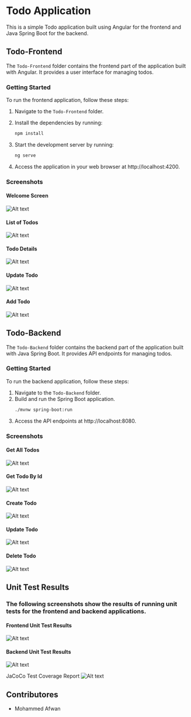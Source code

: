 # Todo Application

This is a simple Todo application built using Angular for the frontend and Java Spring Boot for the backend.

## Todo-Frontend

The `Todo-Frontend` folder contains the frontend part of the application built with Angular. It provides a user interface for managing todos.

### Getting Started

To run the frontend application, follow these steps:

1. Navigate to the `Todo-Frontend` folder.
2. Install the dependencies by running:

   ```bash
   npm install
   ```

3. Start the development server by running:

   ```bash
   ng serve
   ```

4. Access the application in your web browser at http://localhost:4200.

### Screenshots

#### Welcome Screen

![Alt text](./Screenshots/welcomeScreenFrontEnd.png)

#### List of Todos

![Alt text](./Screenshots/ListOfTodosFrontEnd.png)

#### Todo Details

![Alt text](./Screenshots/ToDoDetailsFrontEnd.png)

#### Update Todo

![Alt text](./Screenshots/UpdateToDoFrontEnd.png)

#### Add Todo

![Alt text](./Screenshots/AddTodoFrontEnd.png)

## Todo-Backend

The `Todo-Backend` folder contains the backend part of the application built with Java Spring Boot. It provides API endpoints for managing todos.

### Getting Started

To run the backend application, follow these steps:

1. Navigate to the `Todo-Backend` folder.
2. Build and run the Spring Boot application.
   ```bash
   ./mvnw spring-boot:run
   ```
3. Access the API endpoints at http://localhost:8080.

### Screenshots

#### Get All Todos

![Alt text](./Screenshots/GetAllTodoAPIBackEnd.png)

#### Get Todo By Id

![Alt text](./Screenshots/GetTodoByIDBackend.png)

#### Create Todo

![Alt text](./Screenshots/AddTodoBackend.png)

#### Update Todo

![Alt text](./Screenshots/UpdateTodoByIDAPIBackEnd.png)

#### Delete Todo

![Alt text](./Screenshots/DeleteTodoByIDAPIBackEnd.png)

## Unit Test Results

### The following screenshots show the results of running unit tests for the frontend and backend applications.

#### Frontend Unit Test Results

![Alt text](./Screenshots/UnitTestResultFrontEnd.png)

#### Backend Unit Test Results

![Alt text](./Screenshots/UnitTestResultBackEnd.png)

JaCoCo Test Coverage Report
![Alt text](./Screenshots/UnitTestResultJaCoCo.png)

## Contributores

- Mohammed Afwan
